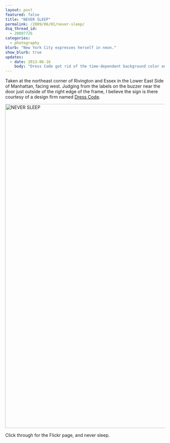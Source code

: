 ```yaml
---
layout: post
featured: false
title: "NEVER SLEEP"
permalink: /2009/06/01/never-sleep/
dsq_thread_id:
  - 20097726
categories:
  - photography
blurb: "New York City expresses herself in neon."
show_blurb: true
updates:
  - date: 2013-06-16
    body: "Dress Code got rid of the time-dependent background color on their website, so I removed the note about it."
---
```

Taken at the northeast corner of Rivington and Essex in the Lower East Side of Manhattan, facing west. Judging from the labels on the buzzer near the door just outside of the right edge of the frame, I believe the sign is there courtesy of a design firm named [Dress Code][1].

[<img src="http://farm4.static.flickr.com/3377/3587059597_f8e32f5014_b.jpg" width="668" height="1024" alt="NEVER SLEEP" />][2]

Click through for the Flickr page, and never sleep.

 [1]: http://www.dresscodeny.com/
 [2]: http://www.flickr.com/photos/98459476@N00/3587059597/ "NEVER SLEEP by lehrblogger, on Flickr"

